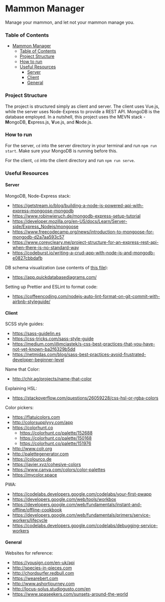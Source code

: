 # Mammon Manager
Manage your mammon, and let not your mammon manage you.

### Table of Contents
- [Mammon Manager](#mammon-manager)
    - [Table of Contents](#table-of-contents)
    - [Project Structure](#project-structure)
    - [How to run](#how-to-run)
    - [Useful Resources](#useful-resources)
      - [Server](#server)
      - [Client](#client)
      - [General](#general)

### Project Structure 
The project is structured simply as client and server. The client uses Vue.js, while the server uses Node-Express to 
provide a REST API. MongoDB is the database employed. In a nutshell, this project uses the MEVN stack - **M**ongoDB, 
**E**xpress.js, **V**ue.js, and **N**ode.js.

### How to run
For the server, `cd` into the server directory in your terminal and run `npm run start`. Make sure your MongoDB is running before this.

For the client, `cd` into the client directory and run `npm run serve`.

### Useful Resources
#### Server
MongoDB, Node-Express stack:
* https://getstream.io/blog/building-a-node-js-powered-api-with-express-mongoose-mongodb
* https://www.robinwieruch.de/mongodb-express-setup-tutorial
* https://developer.mozilla.org/en-US/docs/Learn/Server-side/Express_Nodejs/mongoose
* https://www.freecodecamp.org/news/introduction-to-mongoose-for-mongodb-d2a7aa593c57
* https://www.coreycleary.me/project-structure-for-an-express-rest-api-when-there-is-no-standard-way
* https://codeburst.io/writing-a-crud-app-with-node-js-and-mongodb-e0827cbbdafb

DB schema visualization (use contents of [this file](server/dataVis.txt)):
* https://app.quickdatabasediagrams.com/

Setting up Prettier and ESLint to format code:
* https://coffeencoding.com/nodejs-auto-lint-format-on-git-commit-with-airbnb-styleguide/

#### Client
SCSS style guides:
* https://sass-guidelin.es
* https://css-tricks.com/sass-style-guide
* https://medium.com/@mciastek/s-css-best-practices-that-you-have-not-yet-known-ba2f6329b5dd
* https://netmidas.com/blog/sass-best-practices-avoid-frustrated-developer-beginner-level

Name that Color:
* http://chir.ag/projects/name-that-color

Explaining HSL:
* https://stackoverflow.com/questions/26059228/css-hsl-or-rgba-colors

Color pickers:
* https://flatuicolors.com
* http://colorsupplyyy.com/app
* https://colorhunt.co
    * https://colorhunt.co/palette/152688
    * https://colorhunt.co/palette/150168
    * https://colorhunt.co/palette/151976
* http://www.colr.org
* http://palettegenerator.com
* https://colourco.de
* https://javier.xyz/cohesive-colors
* https://www.canva.com/colors/color-palettes
* https://mycolor.space

PWA:
* https://codelabs.developers.google.com/codelabs/your-first-pwapp
* https://developers.google.com/web/tools/workbox
* https://developers.google.com/web/fundamentals/instant-and-offline/offline-cookbook
* https://developers.google.com/web/fundamentals/primers/service-workers/lifecycle
* https://codelabs.developers.google.com/codelabs/debugging-service-workers

#### General
Websites for reference:
* https://yousign.com/en-uk/api  
* http://species-in-pieces.com 
* http://chordsurfer.redbull.com
* https://wearebert.com
* http://www.ashortjourney.com
* http://locus-solus.studiogusto.com/en
* https://www.spaseekers.com/sunsets-around-the-world
